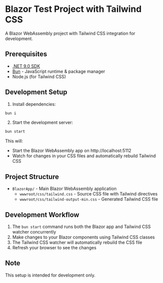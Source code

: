 # Blazor Test Project with Tailwind CSS

A Blazor WebAssembly project with Tailwind CSS integration for development.

## Prerequisites

- [.NET 9.0 SDK](https://dotnet.microsoft.com/download/dotnet/9.0)
- [Bun](https://bun.sh) - JavaScript runtime & package manager
- Node.js (for Tailwind CSS)

## Development Setup

1. Install dependencies:

```bash
bun i
```

2. Start the development server:

```bash
bun start
```

This will:

- Start the Blazor WebAssembly app on http://localhost:5112
- Watch for changes in your CSS files and automatically rebuild Tailwind CSS

## Project Structure

- `BlazorApp/` - Main Blazor WebAssembly application
  - `wwwroot/css/tailwind.css` - Source CSS file with Tailwind directives
  - `wwwroot/css/tailwind-output-min.css` - Generated Tailwind CSS file

## Development Workflow

1. The `bun start` command runs both the Blazor app and Tailwind CSS watcher concurrently
2. Make changes to your Blazor components using Tailwind CSS classes
3. The Tailwind CSS watcher will automatically rebuild the CSS file
4. Refresh your browser to see the changes

## Note

This setup is intended for development only.
